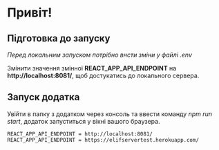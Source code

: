 # Привіт!

## Підготовка до запуску

*Перед локальним запуском потрібно внсти зміни у файлі .env*
   
Змінити значення змінної **REACT_APP_API_ENDPOINT** на **http://localhost:8081/**, щоб достукатись до локального сервера.

## Запуск додатка

Увійти в папку з додатком через консоль та ввести команду *npm run start*, додаток запуститься у вікні вашого браузера.

	REACT_APP_API_ENDPOINT = http://localhost:8081/
	REACT_APP_API_ENDPOINT = https://elifservertest.herokuapp.com/